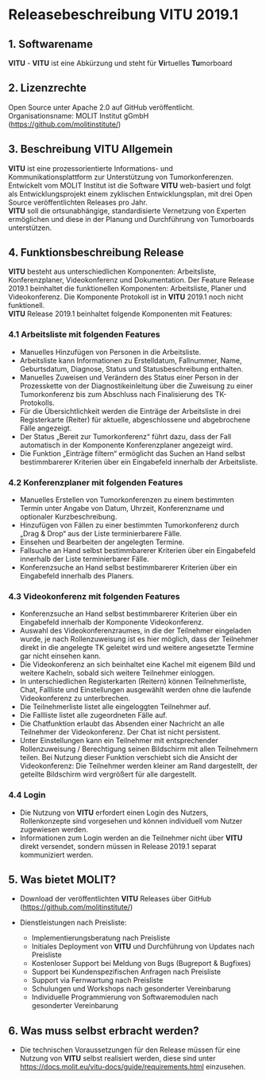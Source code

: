 # Releasebeschreibung VITU 2019.1

<print-header/>

## 1. Softwarename
**VITU** - **VITU** ist eine Abkürzung und steht für **Vi**rtuelles **Tu**morboard

## 2. Lizenzrechte
Open Source unter Apache 2.0 auf GitHub veröffentlicht.  
Organisationsname: MOLIT Institut gGmbH (https://github.com/molitinstitute/)

## 3. Beschreibung VITU Allgemein
**VITU** ist eine prozessorientierte Informations- und Kommunikationsplattform zur Unterstützung von Tumorkonferenzen. Entwickelt vom MOLIT Institut ist die Software **VITU** web-basiert und folgt als Entwicklungsprojekt einem zyklischen Entwicklungsplan, mit drei Open Source veröffentlichten Releases pro Jahr.  
**VITU** soll die ortsunabhängige, standardisierte Vernetzung von Experten ermöglichen und diese in der Planung und Durchführung von Tumorboards unterstützen. 

## 4. Funktionsbeschreibung Release
**VITU** besteht aus unterschiedlichen Komponenten: Arbeitsliste, Konferenzplaner, Videokonferenz und Dokumentation. Der Feature Release 2019.1 beinhaltet die funktionellen Komponenten: Arbeitsliste, Planer und Videokonferenz. Die Komponente Protokoll ist in **VITU** 2019.1 noch nicht funktionell.  
**VITU** Release 2019.1 beinhaltet folgende Komponenten mit Features:

### 4.1 Arbeitsliste mit folgenden Features
* Manuelles Hinzufügen von Personen in die Arbeitsliste.
* Arbeitsliste kann Informationen zu Erstelldatum, Fallnummer, Name, Geburtsdatum, Diagnose, Status und Statusbeschreibung enthalten.
* Manuelles Zuweisen und Verändern des Status einer Person in der Prozesskette von der Diagnostikeinleitung über die Zuweisung zu einer Tumorkonferenz bis zum Abschluss nach Finalisierung des TK-Protokolls.
* Für die Übersichtlichkeit werden die Einträge der Arbeitsliste in drei Registerkarte (Reiter) für aktuelle, abgeschlossene und abgebrochene Fälle angezeigt.
* Der Status „Bereit zur Tumorkonferenz“ führt dazu, dass der Fall automatisch in der Komponente Konferenzplaner angezeigt wird.
* Die Funktion „Einträge filtern“ ermöglicht das Suchen an Hand selbst bestimmbarerer Kriterien über ein Eingabefeld innerhalb der Arbeitsliste.  

### 4.2 Konferenzplaner mit folgenden Features
*  Manuelles Erstellen von Tumorkonferenzen zu einem bestimmten Termin unter Angabe von Datum, Uhrzeit, Konferenzname und optionaler Kurzbeschreibung.
*  Hinzufügen von Fällen zu einer bestimmten Tumorkonferenz durch „Drag & Drop“ aus der Liste terminierbarere Fälle.
*  Einsehen und Bearbeiten der angelegten Termine.
*  Fallsuche an Hand selbst bestimmbarerer Kriterien über ein Eingabefeld innerhalb der Liste terminierbarer Fälle.
*  Konferenzsuche an Hand selbst bestimmbarerer Kriterien über ein Eingabefeld innerhalb des Planers.  

### 4.3 Videokonferenz mit folgenden Features
* Konferenzsuche an Hand selbst bestimmbarerer Kriterien über ein Eingabefeld innerhalb der Komponente Videokonferenz.
* Auswahl des Videokonferenzraumes, in die der Teilnehmer eingeladen wurde, je nach Rollenzuweisung ist es hier möglich, dass der Teilnehmer direkt in die angelegte TK geleitet wird und weitere angesetzte Termine gar nicht einsehen kann.
* Die Videokonferenz an sich beinhaltet eine Kachel mit eigenem Bild und weitere Kacheln, sobald sich weitere Teilnehmer einloggen.
* In unterschiedlichen Registerkarten (Reitern) können Teilnehmerliste, Chat, Fallliste und Einstellungen ausgewählt werden ohne die laufende Videokonferenz zu unterbrechen.
*  Die Teilnehmerliste listet alle eingeloggten Teilnehmer auf.
*  Die Fallliste listet alle zugeordneten Fälle auf.
*  Die Chatfunktion erlaubt das Absenden einer Nachricht an alle Teilnehmer der Videokonferenz. Der Chat ist nicht persistent.
*  Unter Einstellungen kann ein Teilnehmer mit entsprechender Rollenzuweisung / Berechtigung seinen Bildschirm mit allen Teilnehmern teilen. Bei Nutzung dieser Funktion verschiebt sich die Ansicht der Videokonferenz: Die Teilnehmer werden kleiner am Rand dargestellt, der geteilte Bildschirm wird vergrößert für alle dargestellt.  

### 4.4 Login
* Die Nutzung von **VITU** erfordert einen Login des Nutzers, Rollenkonzepte sind vorgesehen und können individuell vom Nutzer zugewiesen werden.
* Informationen zum Login werden an die Teilnehmer nicht über **VITU** direkt versendet, sondern müssen in Release 2019.1 separat kommuniziert werden.  

## 5. Was bietet MOLIT?
* Download der veröffentlichten **VITU** Releases über GitHub (https://github.com/molitinstitute/) 

* Dienstleistungen nach Preisliste:
  *  Implementierungsberatung nach Preisliste
  *  Initiales Deployment von **VITU** und Durchführung von Updates nach Preisliste
  *  Kostenloser Support bei Meldung von Bugs (Bugreport & Bugfixes)
  *  Support bei Kundenspezifischen Anfragen nach Preisliste
  *  Support via Fernwartung nach Preisliste
  *  Schulungen und Workshops nach gesonderter Vereinbarung
  *  Individuelle Programmierung von Softwaremodulen nach gesonderter Vereinbarung

## 6. Was muss selbst erbracht werden?
*  Die technischen Voraussetzungen für den Release müssen für eine Nutzung von **VITU** selbst realisiert werden, diese sind unter https://docs.molit.eu/vitu-docs/guide/requirements.html einzusehen.

<pdf-download />
